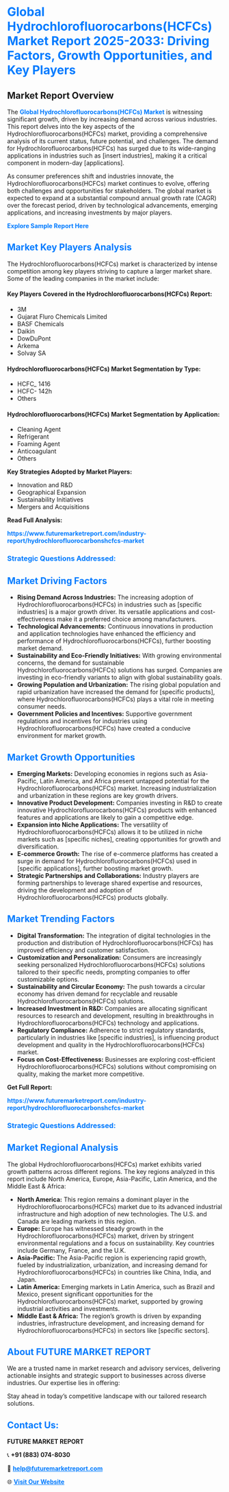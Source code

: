 <h1 style="color: #007BFF;">Global Hydrochlorofluorocarbons(HCFCs) Market Report 2025-2033: Driving Factors, Growth Opportunities, and Key Players</h1>

<section id="overview">
<h2>Market Report Overview</h2>
<p>The <a href="https://www.futuremarketreport.com/industry-report/hydrochlorofluorocarbonshcfcs-market" style="color: #007BFF; text-decoration: none;"><strong>Global Hydrochlorofluorocarbons(HCFCs) Market</strong></a> is witnessing significant growth, driven by increasing demand across various industries. This report delves into the key aspects of the Hydrochlorofluorocarbons(HCFCs) market, providing a comprehensive analysis of its current status, future potential, and challenges. The demand for Hydrochlorofluorocarbons(HCFCs) has surged due to its wide-ranging applications in industries such as [insert industries], making it a critical component in modern-day [applications].</p>
<p>As consumer preferences shift and industries innovate, the Hydrochlorofluorocarbons(HCFCs) market continues to evolve, offering both challenges and opportunities for stakeholders. The global market is expected to expand at a substantial compound annual growth rate (CAGR) over the forecast period, driven by technological advancements, emerging applications, and increasing investments by major players.</p>
</section>

<section id="overview">
<p><a href="https://www.futuremarketreport.com/request-sample/reportId=114518" style="color: #007BFF; text-decoration: none;"><strong>Explore Sample Report Here</strong></a></p>
</section>

<section id="key-players">
<h2 style="color: #007BFF;">Market Key Players Analysis</h2>
<p>The Hydrochlorofluorocarbons(HCFCs) market is characterized by intense competition among key players striving to capture a larger market share. Some of the leading companies in the market include:</p>
<h4>Key Players Covered in the Hydrochlorofluorocarbons(HCFCs) Report:</h4>
<ul><li>3M</li><li>Gujarat Fluro Chemicals Limited</li><li>BASF Chemicals</li><li>Daikin</li><li>DowDuPont</li><li>Arkema</li><li>Solvay SA</li></ul>
<h4>Hydrochlorofluorocarbons(HCFCs) Market Segmentation by Type:</h4>
<ul><li>HCFC_ 1416</li><li>HCFC- 142h</li><li>Others</li></ul>

<h4>Hydrochlorofluorocarbons(HCFCs) Market Segmentation by Application:</h4>
<ul><li>Cleaning Agent</li><li>Refrigerant</li><li>Foaming Agent</li><li>Anticoagulant</li><li>Others</li></ul>
<p><strong>Key Strategies Adopted by Market Players:</strong></p>
<ul>
<li>Innovation and R&D</li>
<li>Geographical Expansion</li>
<li>Sustainability Initiatives</li>
<li>Mergers and Acquisitions</li>
</ul>
</section>

<section>
<p><strong>Read Full Analysis: </strong></p><a href="https://www.futuremarketreport.com/industry-report/hydrochlorofluorocarbonshcfcs-market" style="color: #007BFF; text-decoration: none;"><strong>https://www.futuremarketreport.com/industry-report/hydrochlorofluorocarbonshcfcs-market</strong></a>
<h3 style="color: #007BFF;">Strategic Questions Addressed:</h3>
</section>

<section id="driving-factors">
<h2 style="color: #007BFF;">Market Driving Factors</h2>
<ul>
<li><strong>Rising Demand Across Industries:</strong> The increasing adoption of Hydrochlorofluorocarbons(HCFCs) in industries such as [specific industries] is a major growth driver. Its versatile applications and cost-effectiveness make it a preferred choice among manufacturers.</li>
<li><strong>Technological Advancements:</strong> Continuous innovations in production and application technologies have enhanced the efficiency and performance of Hydrochlorofluorocarbons(HCFCs), further boosting market demand.</li>
<li><strong>Sustainability and Eco-Friendly Initiatives:</strong> With growing environmental concerns, the demand for sustainable Hydrochlorofluorocarbons(HCFCs) solutions has surged. Companies are investing in eco-friendly variants to align with global sustainability goals.</li>
<li><strong>Growing Population and Urbanization:</strong> The rising global population and rapid urbanization have increased the demand for [specific products], where Hydrochlorofluorocarbons(HCFCs) plays a vital role in meeting consumer needs.</li>
<li><strong>Government Policies and Incentives:</strong> Supportive government regulations and incentives for industries using Hydrochlorofluorocarbons(HCFCs) have created a conducive environment for market growth.</li>
</ul>
</section>

<section id="growth-opportunities">
<h2 style="color: #007BFF;">Market Growth Opportunities</h2>
<ul>
<li><strong>Emerging Markets:</strong> Developing economies in regions such as Asia-Pacific, Latin America, and Africa present untapped potential for the Hydrochlorofluorocarbons(HCFCs) market. Increasing industrialization and urbanization in these regions are key growth drivers.</li>
<li><strong>Innovative Product Development:</strong> Companies investing in R&D to create innovative Hydrochlorofluorocarbons(HCFCs) products with enhanced features and applications are likely to gain a competitive edge.</li>
<li><strong>Expansion into Niche Applications:</strong> The versatility of Hydrochlorofluorocarbons(HCFCs) allows it to be utilized in niche markets such as [specific niches], creating opportunities for growth and diversification.</li>
<li><strong>E-commerce Growth:</strong> The rise of e-commerce platforms has created a surge in demand for Hydrochlorofluorocarbons(HCFCs) used in [specific applications], further boosting market growth.</li>
<li><strong>Strategic Partnerships and Collaborations:</strong> Industry players are forming partnerships to leverage shared expertise and resources, driving the development and adoption of Hydrochlorofluorocarbons(HCFCs) products globally.</li>
</ul>
</section>

<section id="trending-factors">
<h2 style="color: #007BFF;">Market Trending Factors</h2>
<ul>
<li><strong>Digital Transformation:</strong> The integration of digital technologies in the production and distribution of Hydrochlorofluorocarbons(HCFCs) has improved efficiency and customer satisfaction.</li>
<li><strong>Customization and Personalization:</strong> Consumers are increasingly seeking personalized Hydrochlorofluorocarbons(HCFCs) solutions tailored to their specific needs, prompting companies to offer customizable options.</li>
<li><strong>Sustainability and Circular Economy:</strong> The push towards a circular economy has driven demand for recyclable and reusable Hydrochlorofluorocarbons(HCFCs) solutions.</li>
<li><strong>Increased Investment in R&D:</strong> Companies are allocating significant resources to research and development, resulting in breakthroughs in Hydrochlorofluorocarbons(HCFCs) technology and applications.</li>
<li><strong>Regulatory Compliance:</strong> Adherence to strict regulatory standards, particularly in industries like [specific industries], is influencing product development and quality in the Hydrochlorofluorocarbons(HCFCs) market.</li>
<li><strong>Focus on Cost-Effectiveness:</strong> Businesses are exploring cost-efficient Hydrochlorofluorocarbons(HCFCs) solutions without compromising on quality, making the market more competitive.</li>
</ul>
</section>

<section>
<p><strong>Get Full Report: </strong></p><a href="https://www.futuremarketreport.com/industry-report/hydrochlorofluorocarbonshcfcs-market" style="color: #007BFF; text-decoration: none;"><strong>https://www.futuremarketreport.com/industry-report/hydrochlorofluorocarbonshcfcs-market</strong></a>
<h3 style="color: #007BFF;">Strategic Questions Addressed:</h3>
</section>


<section id="regional-analysis">
<h2 style="color: #007BFF;">Market Regional Analysis</h2>
<p>The global Hydrochlorofluorocarbons(HCFCs) market exhibits varied growth patterns across different regions. The key regions analyzed in this report include North America, Europe, Asia-Pacific, Latin America, and the Middle East & Africa:</p>
<ul>
<li><strong>North America:</strong> This region remains a dominant player in the Hydrochlorofluorocarbons(HCFCs) market due to its advanced industrial infrastructure and high adoption of new technologies. The U.S. and Canada are leading markets in this region.</li>
<li><strong>Europe:</strong> Europe has witnessed steady growth in the Hydrochlorofluorocarbons(HCFCs) market, driven by stringent environmental regulations and a focus on sustainability. Key countries include Germany, France, and the U.K.</li>
<li><strong>Asia-Pacific:</strong> The Asia-Pacific region is experiencing rapid growth, fueled by industrialization, urbanization, and increasing demand for Hydrochlorofluorocarbons(HCFCs) in countries like China, India, and Japan.</li>
<li><strong>Latin America:</strong> Emerging markets in Latin America, such as Brazil and Mexico, present significant opportunities for the Hydrochlorofluorocarbons(HCFCs) market, supported by growing industrial activities and investments.</li>
<li><strong>Middle East & Africa:</strong> The region’s growth is driven by expanding industries, infrastructure development, and increasing demand for Hydrochlorofluorocarbons(HCFCs) in sectors like [specific sectors].</li>
</ul>
</section>

<footer>
<h2 style="color: #007BFF;">About FUTURE MARKET REPORT</h2>
<p>We are a trusted name in market research and advisory services, delivering actionable insights and strategic support to businesses across diverse industries. Our expertise lies in offering:</p>

<p>Stay ahead in today’s competitive landscape with our tailored research solutions.</p>

<h2 style="color: #007BFF;">Contact Us:</h2>
<p><strong>FUTURE MARKET REPORT</strong></p>
<p>📞 <strong>+91 (883) 074-8030</strong></p>
<p>📧 <strong><a href="mailto:help@futuremarketreport.com" style="color: #007BFF;">help@futuremarketreport.com</a></strong></p>
<p>🌐 <strong><a href="https://www.futuremarketreport.com/" style="color: #007BFF;">Visit Our Website</a></strong></p>
</footer>